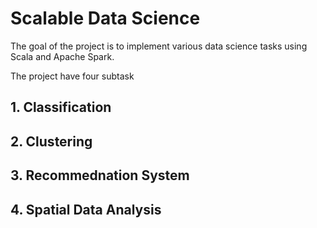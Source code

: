# Scalable Data Science

The goal of the project is to implement various data science tasks using Scala and Apache Spark.

The project have four subtask 

## 1. Classification
## 2. Clustering 
## 3. Recommednation System
## 4. Spatial Data Analysis


